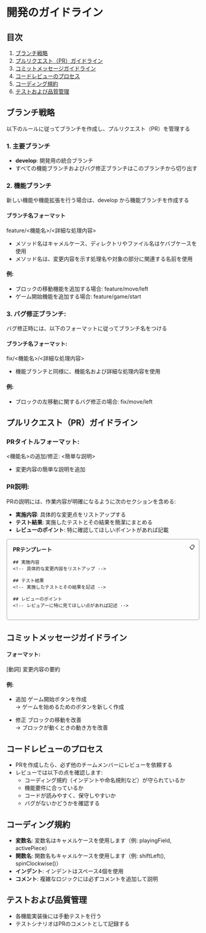 # 開発のガイドライン

## 目次
1. [ブランチ戦略](#ブランチ戦略)
2. [プルリクエスト（PR）ガイドライン](#プルリクエストprガイドライン)
3. [コミットメッセージガイドライン](#コミットメッセージガイドライン)
4. [コードレビューのプロセス](#コードレビューのプロセス)
5. [コーディング規約](#コーディング規約)
6. [テストおよび品質管理](#テストおよび品質管理)

## ブランチ戦略
以下のルールに従ってブランチを作成し、プルリクエスト（PR）を管理する

### 1. 主要ブランチ
- **develop**: 開発用の統合ブランチ
- すべての機能ブランチおよびバグ修正ブランチはこのブランチから切り出す

### 2. 機能ブランチ
新しい機能や機能拡張を行う場合は、develop から機能ブランチを作成する

#### ブランチ名フォーマット
feature/<機能名>/<詳細な処理内容>

- メソッド名はキャメルケース、ディレクトリやファイル名はケバブケースを使用
- メソッド名は、変更内容を示す処理名や対象の部分に関連する名前を使用

#### 例:
- ブロックの移動機能を追加する場合:
  feature/move/left
- ゲーム開始機能を追加する場合:
  feature/game/start

### 3. バグ修正ブランチ:
バグ修正時には、以下のフォーマットに従ってブランチ名をつける

#### ブランチ名フォーマット:
fix/<機能名>/<詳細な処理内容>

- 機能ブランチと同様に、機能名および詳細な処理内容を使用

#### 例:
- ブロックの左移動に関するバグ修正の場合:
  fix/move/left

## プルリクエスト（PR）ガイドライン

### PRタイトルフォーマット:
<機能名>の追加/修正: <簡単な説明>

- 変更内容の簡単な説明を追加

### PR説明:
PRの説明には、作業内容が明確になるように次のセクションを含める:

- **実施内容**: 具体的な変更点をリストアップする
- **テスト結果**: 実施したテストとその結果を簡潔にまとめる
- **レビューのポイント**: 特に確認してほしいポイントがあれば記載

<div style="border: 2px solid #ccc; border-radius: 5px; padding: 15px; position: relative; margin-bottom: 20px;">
    <div style="position: absolute; top: 10px; right: 10px; cursor: pointer;" onclick="copyToClipboard()">📋</div>
    <strong>PRテンプレート</strong>
    
    ## 実施内容
    <!-- 具体的な変更内容をリストアップ -->

    ## テスト結果
    <!-- 実施したテストとその結果を記述 -->

    ## レビューのポイント
    <!-- レビュアーに特に見てほしい点があれば記述 -->
</div>

## コミットメッセージガイドライン

#### フォーマット:
[動詞] 変更内容の要約
#### 例:
- 追加 ゲーム開始ボタンを作成  
  → ゲームを始めるためのボタンを新しく作成
  
- 修正 ブロックの移動を改善  
  → ブロックが動くときの動き方を改善
  
## コードレビューのプロセス
- PRを作成したら、必ず他のチームメンバーにレビューを依頼する
- レビューでは以下の点を確認します:
  - コーディング規約（インデントや命名規則など）が守られているか
  - 機能要件に合っているか
  - コードが読みやすく、保守しやすいか
  - バグがないかどうかを確認する

## コーディング規約
- **変数名**: 変数名はキャメルケースを使用します（例: playingField, activePiece）
- **関数名**: 関数名もキャメルケースを使用します（例: shiftLeft(), spinClockwise()）
- **インデント**: インデントはスペース4個を使用
- **コメント**: 複雑なロジックには必ずコメントを追加して説明

## テストおよび品質管理
- 各機能実装後には手動テストを行う
- テストシナリオはPRのコメントとして記録する

